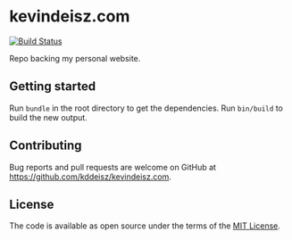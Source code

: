 # kevindeisz.com

[![Build Status](https://travis-ci.com/kddeisz/kevindeisz.com.svg?branch=master)](https://travis-ci.com/kddeisz/kevindeisz.com)

Repo backing my personal website.

## Getting started

Run `bundle` in the root directory to get the dependencies. Run `bin/build` to build the new output.

## Contributing

Bug reports and pull requests are welcome on GitHub at https://github.com/kddeisz/kevindeisz.com.

## License

The code is available as open source under the terms of the [MIT License](https://opensource.org/licenses/MIT).
